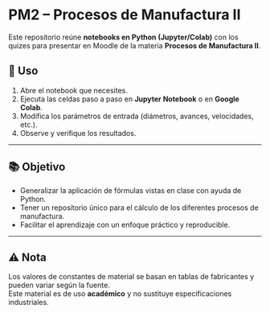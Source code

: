 # PM2 – Procesos de Manufactura II

Este repositorio reúne **notebooks en Python (Jupyter/Colab)** con los quizes para presentar en Moodle de la materia **Procesos de Manufactura II**.  

## 🚀 Uso

1. Abre el notebook que necesites.  
2. Ejecuta las celdas paso a paso en **Jupyter Notebook** o en **Google Colab**.  
3. Modifica los parámetros de entrada (diámetros, avances, velocidades, etc.).  
4. Observe y verifique los resultados.

---

## 📚 Objetivo

- Generalizar la aplicación de fórmulas vistas en clase con ayuda de Python.  
- Tener un repositorio único para el cálculo de los diferentes procesos de manufactura.  
- Facilitar el aprendizaje con un enfoque práctico y reproducible.

---

## ⚠️ Nota

Los valores de constantes de material se basan en tablas de fabricantes y pueden variar según la fuente.  
Este material es de uso **académico** y no sustituye especificaciones industriales.
